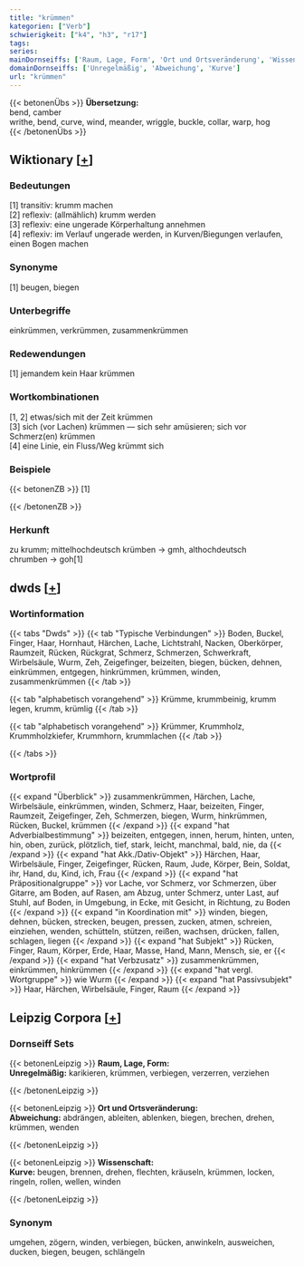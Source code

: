 ```yaml
---
title: "krümmen"
kategorien: ["Verb"]
schwierigkeit: ["k4", "h3", "r17"]
tags:
series:
mainDornseiffs: ['Raum, Lage, Form', 'Ort und Ortsveränderung', 'Wissenschaft']
domainDornseiffs: ['Unregelmäßig', 'Abweichung', 'Kurve']
url: "krümmen"
---
```


{{< betonenÜbs >}}
**Übersetzung:**  
bend, camber  
writhe, bend, curve, wind, meander, wriggle, buckle, collar, warp, hog  
{{< /betonenÜbs >}}

## Wiktionary [[+](https://de.wiktionary.org/wiki/krümmen)]

### Bedeutungen
[1] transitiv: krumm machen  
[2] reflexiv: (allmählich) krumm werden  
[3] reflexiv: eine ungerade Körperhaltung annehmen  
[4] reflexiv: im Verlauf ungerade werden, in Kurven/Biegungen verlaufen, einen Bogen machen  

### Synonyme
[1] beugen, biegen  

### Unterbegriffe
einkrümmen, verkrümmen, zusammenkrümmen  

### Redewendungen
[1] jemandem kein Haar krümmen  

### Wortkombinationen
[1, 2] etwas/sich mit der Zeit krümmen  
[3] sich (vor Lachen) krümmen — sich sehr amüsieren; sich vor Schmerz(en) krümmen  
[4] eine Linie, ein Fluss/Weg krümmt sich  

### Beispiele
{{< betonenZB >}}
[1]  

{{< /betonenZB >}}
### Herkunft
zu krumm; mittelhochdeutsch krümben → gmh, althochdeutsch chrumben → goh[1]  



## dwds [[+](https://www.dwds.de/wb/krümmen)]

### Wortinformation
{{< tabs "Dwds" >}}
{{< tab "Typische Verbindungen" >}}
Boden, Buckel, Finger, Haar, Hornhaut, Härchen, Lache, Lichtstrahl, Nacken, Oberkörper, Raumzeit, Rücken, Rückgrat, Schmerz, Schmerzen, Schwerkraft, Wirbelsäule, Wurm, Zeh, Zeigefinger, beizeiten, biegen, bücken, dehnen, einkrümmen, entgegen, hinkrümmen, krümmen, winden, zusammenkrümmen
{{< /tab >}}

{{< tab "alphabetisch vorangehend" >}}
Krümme, krummbeinig, krumm legen, krumm, krümlig
{{< /tab >}}

{{< tab "alphabetisch vorangehend" >}}
Krümmer, Krummholz, Krummholzkiefer, Krummhorn, krummlachen
{{< /tab >}}

{{< /tabs >}}

### Wortprofil
{{< expand "Überblick" >}} zusammenkrümmen, Härchen, Lache, Wirbelsäule, einkrümmen, winden, Schmerz, Haar, beizeiten, Finger, Raumzeit, Zeigefinger, Zeh, Schmerzen, biegen, Wurm, hinkrümmen, Rücken, Buckel, krümmen {{< /expand >}}
{{< expand "hat Adverbialbestimmung" >}} beizeiten, entgegen, innen, herum, hinten, unten, hin, oben, zurück, plötzlich, tief, stark, leicht, manchmal, bald, nie, da {{< /expand >}}
{{< expand "hat Akk./Dativ-Objekt" >}} Härchen, Haar, Wirbelsäule, Finger, Zeigefinger, Rücken, Raum, Jude, Körper, Bein, Soldat, ihr, Hand, du, Kind, ich, Frau {{< /expand >}}
{{< expand "hat Präpositionalgruppe" >}} vor Lache, vor Schmerz, vor Schmerzen, über Gitarre, am Boden, auf Rasen, am Abzug, unter Schmerz, unter Last, auf Stuhl, auf Boden, in Umgebung, in Ecke, mit Gesicht, in Richtung, zu Boden {{< /expand >}}
{{< expand "in Koordination mit" >}} winden, biegen, dehnen, bücken, strecken, beugen, pressen, zucken, atmen, schreien, einziehen, wenden, schütteln, stützen, reißen, wachsen, drücken, fallen, schlagen, liegen {{< /expand >}}
{{< expand "hat Subjekt" >}} Rücken, Finger, Raum, Körper, Erde, Haar, Masse, Hand, Mann, Mensch, sie, er {{< /expand >}}
{{< expand "hat Verbzusatz" >}} zusammenkrümmen, einkrümmen, hinkrümmen {{< /expand >}}
{{< expand "hat vergl. Wortgruppe" >}} wie Wurm {{< /expand >}}
{{< expand "hat Passivsubjekt" >}} Haar, Härchen, Wirbelsäule, Finger, Raum {{< /expand >}}

## Leipzig Corpora [[+](https://corpora.uni-leipzig.de/en/res?word=krümmen&corpusId=deu_newscrawl-public_2018)]

### Dornseiff Sets
{{< betonenLeipzig >}}
**Raum, Lage, Form:**  
**Unregelmäßig:** karikieren, krümmen, verbiegen, verzerren, verziehen  

{{< /betonenLeipzig >}}


{{< betonenLeipzig >}}
**Ort und Ortsveränderung:**  
**Abweichung:** abdrängen, ableiten, ablenken, biegen, brechen, drehen, krümmen, wenden  

{{< /betonenLeipzig >}}


{{< betonenLeipzig >}}
**Wissenschaft:**  
**Kurve:** beugen, brennen, drehen, flechten, kräuseln, krümmen, locken, ringeln, rollen, wellen, winden  

{{< /betonenLeipzig >}}

### Synonym
umgehen, zögern, winden, verbiegen, bücken, anwinkeln, ausweichen, ducken, biegen, beugen, schlängeln

